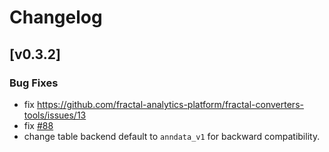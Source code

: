 # Changelog

## [v0.3.2]

### Bug Fixes

- fix https://github.com/fractal-analytics-platform/fractal-converters-tools/issues/13
- fix [#88](https://github.com/fractal-analytics-platform/ngio/issues/88)
- change table backend default to `anndata_v1` for backward compatibility.
